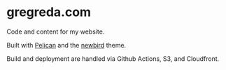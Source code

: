 gregreda.com
============

Code and content for my website.

Built with [Pelican](https://github.com/getpelican/pelican/) and the [newbird](https://github.com/gjreda/newbird-pelican-theme) theme.

Build and deployment are handled via Github Actions, S3, and Cloudfront.
